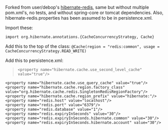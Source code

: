 Forked from user/debop's [hibernate-redis][hibernate-redis], same but without multiple pom.xml's, no tests, and without spring-core or tomcat dependencies. Also, hibernate-redis.properties has been assumed to be in persistence.xml.

[hibernate-redis]: https://github.com/debop/hibernate-redis

Import these:

`import org.hibernate.annotations.{CacheConcurrencyStrategy, Cache}`

Add this to the top of the class:
`@Cache(region = "redis:common", usage = CacheConcurrencyStrategy.READ_WRITE)`

Add this to persistence.xml:
>     <property name="hibernate.cache.use_second_level_cache" value="true"/>
    <property name="hibernate.cache.use_query_cache" value="true"/>
    <property name="hibernate.cache.region.factory_class" value="org.hibernate.cache.redis.SingletonRedisRegionFactory"/>
    <property name="hibernate.cache.region_prefix" value="hibernate:"/>
    <property name="redis.host" value="localhost"/>
    <property name="redis.port" value="6379"/>
    <property name="redis.database" value="1"/>
    <property name="redis.expiryInSeconds" value="30"/>
    <property name="redis.expiryInSeconds.hibernate.common" value="30"/>
    <property name="redis.expiryInSeconds.hibernate.account" value="30"/>
